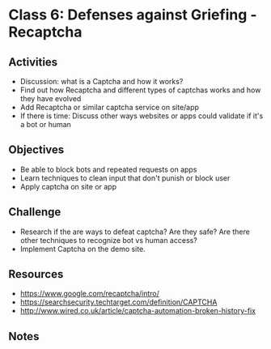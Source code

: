 
# Class 6: Defenses against Griefing - Recaptcha

## Activities
  - Discussion: what is a Captcha and how it works?
  - Find out how Recaptcha and different types of captchas works and how they have evolved
  - Add Recaptcha or similar captcha service on site/app
  - If there is time: Discuss other ways websites or apps could validate if it's a bot or human

## Objectives
  - Be able to block bots and repeated requests on apps
  - Learn techniques to clean input that don't punish or block user
  - Apply captcha on site or app

## Challenge
  - Research if the are ways to defeat captcha? Are they safe? Are there other techniques to recognize bot vs human access?
  - Implement Captcha on the demo site.

## Resources 
  - https://www.google.com/recaptcha/intro/
  - https://searchsecurity.techtarget.com/definition/CAPTCHA
  - http://www.wired.co.uk/article/captcha-automation-broken-history-fix

## Notes

